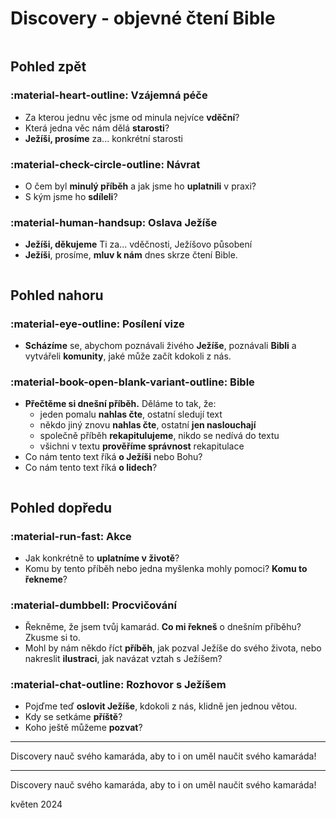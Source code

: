 <script>
  document.querySelector('.md-content').id = "discovery-main";
</script>

# Discovery - objevné čtení Bible

<div class="swiper" markdown>
<div class="swiper-pagination"></div>
<div class="column-wrapper swiper-wrapper" markdown>
<div class="column swiper-slide" markdown>

## Pohled zpět

### :material-heart-outline: Vzájemná péče
- Za kterou jednu věc jsme od minula nejvíce **vděční**?
- Která jedna věc nám dělá **starosti**?
- **Ježíši, prosíme** za... konkrétní starosti

### :material-check-circle-outline: Návrat <span class="nikdy-nevynechej"></span>

- O čem byl **minulý příběh** a jak jsme ho **uplatnili** v praxi?
- S kým jsme ho **sdíleli**?

### :material-human-handsup: Oslava Ježíše
- **Ježíši, děkujeme** Ti za... vděčnosti, Ježíšovo působení
- **Ježíši**, prosíme, **mluv k nám** dnes skrze čtení Bible.

</div>
<div class="column swiper-slide" markdown>

## Pohled nahoru

### :material-eye-outline: Posílení vize <span class="nikdy-nevynechej"></span>
- **Scházíme** se, abychom poznávali živého **Ježíše**, poznávali **Bibli** a vytvářeli **komunity**, jaké může začít kdokoli z nás.

### :material-book-open-blank-variant-outline: Bible
- **Přečtěme si dnešní příběh.** Děláme to tak, že:
    - jeden pomalu **nahlas čte**, ostatní sledují text
    - někdo jiný znovu **nahlas čte**, ostatní **jen naslouchají**
    - společně příběh **rekapitulujeme**, nikdo se nedívá do textu
    - všichni v textu **prověříme správnost** rekapitulace
- Co nám tento text říká **o Ježíši** nebo Bohu?
- Co nám tento text říká **o lidech**?

</div>
<div class="column swiper-slide" markdown>

## Pohled dopředu

### :material-run-fast: Akce <span class="nikdy-nevynechej"></span>
- Jak konkrétně to **uplatníme v životě**?
- Komu by tento příběh nebo jedna myšlenka mohly pomoci? **Komu to řekneme**?

### :material-dumbbell: Procvičování <span class="nikdy-nevynechej"></span>
- Řekněme, že jsem tvůj kamarád. **Co mi řekneš** o dnešním příběhu? Zkusme si to.
- Mohl by nám někdo říct **příběh**, jak pozval Ježíše do svého života, nebo nakreslit **ilustraci**, jak navázat vztah s Ježíšem?

### :material-chat-outline: Rozhovor s Ježíšem
- Pojďme teď **oslovit Ježíše**, kdokoli z nás, klidně jen jednou větou.
- Kdy se setkáme **příště**?
- Koho ještě můžeme **pozvat**?

<div class="paticka-narrow" markdown>
<hr>
Discovery nauč svého kamaráda, aby to i on uměl naučit svého kamaráda!
</div>

</div>
</div>
</div>

<div class="paticka-wide" markdown>
<hr>
Discovery nauč svého kamaráda, aby to i on uměl naučit svého kamaráda!
<p class="print-only">květen 2024</p>
</div>
